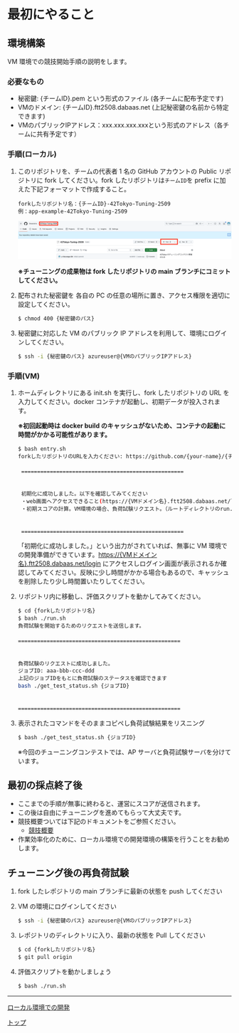 # 最初にやること

## 環境構築

VM 環境での競技開始手順の説明をします。

### 必要なもの
- 秘密鍵: {チームID}.pem という形式のファイル (各チームに配布予定です)
- VMのドメイン: {チームID}.ftt2508.dabaas.net (上記秘密鍵の名前から特定できます)
- VMのパブリックIPアドレス：xxx.xxx.xxx.xxxという形式のアドレス（各チームに共有予定です）

### 手順(ローカル)

1. このリポジトリを、チームの代表者 1 名の GitHub アカウントの Public リポジトリに fork してください。fork したリポジトリは`チームID`を prefix に加えた下記フォーマットで作成すること。

   ```
   forkしたリポジトリ名：{チームID}-42Tokyo-Tuning-2509
   例：app-example-42Tokyo-Tuning-2509
   ```

   <div align="center">
       <img src="../img/3.png" alt="fork">
   </div>

   **※チューニングの成果物は fork したリポジトリの main ブランチにコミットしてください。**

2. 配布された秘密鍵を 各自の PC の任意の場所に置き、アクセス権限を適切に設定してください。

   ```bash
   $ chmod 400 {秘密鍵のパス}
   ```

3. 秘密鍵に対応した VM のパブリック IP アドレスを利用して、環境にログインしてください。

   ```bash
   $ ssh -i {秘密鍵のパス} azureuser@{VMのパブリックIPアドレス}
   ```

### 手順(VM)

1. ホームディレクトリにある init.sh を実行し、fork したリポジトリの URL を入力してください。docker コンテナが起動し、初期データが投入されます。

   **※初回起動時は docker build のキャッシュがないため、コンテナの起動に時間がかかる可能性があります。**

   ```bash
   $ bash entry.sh
   forkしたリポジトリのURLを入力ください: https://github.com/{your-name}/{チームID}-42Tokyo-Tuning-2509.git

    ===================================================
    
    
    初期化に成功しました。以下を確認してみてください
    ・web画面へアクセスできること(https://{VMドメイン名}.ftt2508.dabaas.net/login)
    ・初期スコアの計算。VM環境の場合、負荷試験リクエスト。（ルートディレクトリのrun.shを実行してみてください。）
    
    
    ===================================================
    ```

    「初期化に成功しました。」という出力がされていれば、無事に VM 環境での開発準備ができています。[https://{VMドメイン名}.ftt2508.dabaas.net/login]() にアクセスしログイン画面が表示されるか確認してみてください。反映に少し時間がかかる場合もあるので、キャッシュを削除したり少し時間置いたりしてください。

1. リポジトリ内に移動し、評価スクリプトを動かしてみてください。

   ```bash
   $ cd {forkしたリポジトリ名}
   $ bash ./run.sh
   負荷試験を開始するためのリクエストを送信します。

   ===================================================


   負荷試験のリクエストに成功しました。
   ジョブID: aaa-bbb-ccc-ddd
   上記のジョブIDをもとに負荷試験のステータスを確認できます
   bash ./get_test_status.sh {ジョブID}


   ===================================================
   ```

1. 表示されたコマンドをそのままコピペし負荷試験結果をリスニング

   ```bash
   $ bash ./get_test_status.sh {ジョブID}
   ```

   ※今回のチューニングコンテストでは、AP サーバと負荷試験サーバを分けています。

## 最初の採点終了後

- ここまでの手順が無事に終わると、運営にスコアが送信されます。
- この後は自由にチューニングを進めてもらって大丈夫です。
- 競技概要ついては下記のドキュメントをご参照ください。
  - [競技概要](../rules/01_Contest.md)
- 作業効率化のために、ローカル環境での開発環境の構築を行うことをお勧めします。

## チューニング後の再負荷試験

1. fork したレポジトリの main ブランチに最新の状態を push してください
2. VM の環境にログインしてください

   ```bash
   $ ssh -i {秘密鍵のパス} azureuser@{VMのパブリックIPアドレス}
   ```

3. レポジトリのディレクトリに入り、最新の状態を Pull してください

   ```bash
   $ cd {forkしたリポジトリ名}
   $ git pull origin
   ```

4. 評価スクリプトを動かしましょう

   ```bash
   $ bash ./run.sh
   ```

---

[ローカル環境での開発](./02_Local.md)

[トップ](../../README.md)
